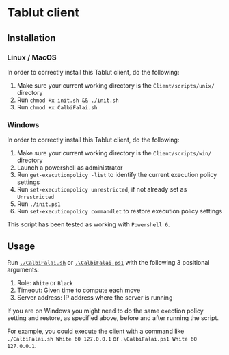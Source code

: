 # Tablut client

## Installation

### Linux / MacOS
In order to correctly install this Tablut client, do the following:
1. Make sure your current working directory is the `Client/scripts/unix/` directory
2. Run `chmod +x init.sh && ./init.sh`
3. Run `chmod +x CalbiFalai.sh`

### Windows
In order to correctly install this Tablut client, do the following:
1. Make sure your current working directory is the `Client/scripts/win/` directory
2. Launch a powershell as administrator
3. Run `get-executionpolicy -list` to identify the current execution policy settings
4. Run `set-executionpolicy unrestricted`, if not already set as `Unrestricted`
5. Run `./init.ps1`
6. Run `set-executionpolicy commandlet` to restore execution policy settings

This script has been tested as working with `Powershell 6`.

## Usage
Run [`./CalbiFalai.sh`](CalbiFalai.sh) or [`.\CalbiFalai.ps1`](CalbiFalai.ps1) with the following 3 positional arguments:
1. Role: `White` or `Black`
2. Timeout: Given time to compute each move
3. Server address: IP address where the server is running

If you are on Windows you might need to do the same exection policy setting and restore, as specified above, before and after running the script.

For example, you could execute the client with a command like `./CalbiFalai.sh White 60 127.0.0.1` or `.\CalbiFalai.ps1 White 60 127.0.0.1`.
